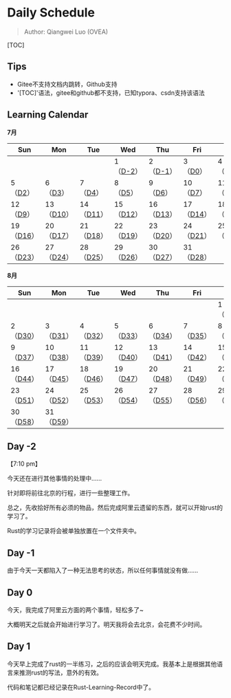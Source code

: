 # Daily Schedule

> Author: Qiangwei Luo (OVEA)

[TOC]

## Tips

* Gitee不支持文档内跳转，Github支持
* '[TOC]'语法，gitee和github都不支持，已知typora、csdn支持该语法

## Learning Calendar

**7月**

| Sun                   | Mon                   | Tue                   | Wed                   | Thu                   | Fri                   | Sat                   |
| --------------------- | --------------------- | --------------------- | --------------------- | --------------------- | --------------------- | --------------------- |
|                       |                       |                       | 1<br/>（[D-2](#-2)）  | 2<br/>（[D-1](#-1)）  | 3<br/>（[D0](#0)）    | 4<br>（[D1](#1)）     |
| 5<br/>（[D2](#2)）    | 6<br/>（[D3](#3)）    | 7<br/>（[D4](#4)）    | 8<br/>（[D5](#5)）    | 9<br/>（[D6](#6)）    | 10<br/>（[D7](#7)）   | 11<br/>（[D8](#8)）   |
| 12<br/>（[D9](#9)）   | 13<br/>（[D10](#10)） | 14<br/>（[D11](#11)） | 15<br/>（[D12](#12)） | 16<br/>（[D13](#13)） | 17<br/>（[D14](#14)） | 18<br/>（[D15](#15)） |
| 19<br/>（[D16](#16)） | 20<br/>（[D17](#17)） | 21<br/>（[D18](#18)） | 22<br/>（[D19](#19)） | 23<br/>（[D20](#20)） | 24<br/>（[D21](#21)） | 25<br/>（[D22](#22)） |
| 26<br/>（[D23](#23)） | 27<br/>（[D24](#24)） | 28<br/>（[D25](#25)） | 29<br/>（[D26](#26)） | 30<br/>（[D27](#27)） | 31<br/>（[D28](#28)） |                       |

**8月**

| Sun                   | Mon                   | Tue                   | Wed                   | Thu                   | Fri                   | Sat                   |
| --------------------- | --------------------- | --------------------- | --------------------- | --------------------- | --------------------- | --------------------- |
|                       |                       |                       |                       |                       |                       | 1<br/>（[D29](#29)）  |
| 2<br/>（[D30](#30)）  | 3<br/>（[D31](#31)）  | 4<br/>（[D32](#32)）  | 5<br/>（[D33](#33)）  | 6<br/>（[D34](#34)）  | 7<br/>（[D35](#35)）  | 8<br/>（[D36](#36)）  |
| 9<br/>（[D37](#37)）  | 10<br/>（[D38](#38)） | 11<br/>（[D39](#39)） | 12<br/>（[D40](#40)） | 13<br/>（[D41](#41)） | 14<br/>（[D42](#42)） | 15<br/>（[D43](#43)） |
| 16<br/>（[D44](#44)） | 17<br/>（[D45](#45)） | 18<br/>（[D46](#46)） | 19<br/>（[D47](#47)） | 20<br/>（[D48](#48)） | 21<br/>（[D49](#49)） | 22<br/>（[D50](#50)） |
| 23<br/>（[D51](#51)） | 24<br/>（[D52](#52)） | 25<br/>（[D53](#53)） | 26<br/>（[D54](#54)） | 27<br/>（[D55](#55)） | 28<br/>（[D56](#56)） | 29<br/>（[D57](#57)） |
| 30<br/>（[D58](#58)） | 31<br/>（[D59](#59)） |                       |                       |                       |                       |                       |



## Day -2 <span id="-2"></span>

【7:10 pm】

今天还在进行其他事情的处理中……

针对即将前往北京的行程，进行一些整理工作。

总之，先收拾好所有必须的物品，然后完成阿里云遗留的东西，就可以开始rust的学习了。

Rust的学习记录将会被单独放置在一个文件夹中。



## Day -1 <span id="-1"></span>

由于今天一天都陷入了一种无法思考的状态，所以任何事情就没有做……



## Day 0 <span id="0"></span>

今天，我完成了阿里云方面的两个事情，轻松多了~ 

大概明天之后就会开始进行学习了。明天我将会去北京，会花费不少时间。



## Day 1 <span id="0"></span>

今天早上完成了rust的一半练习，之后的应该会明天完成。我基本上是根据其他语言来推测rust的写法，意外的有效。

代码和笔记都已经记录在Rust-Learning-Record中了。